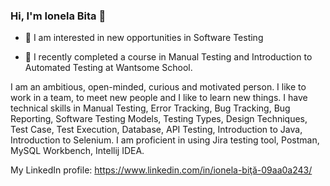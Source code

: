 ### Hi, I'm Ionela Bita 👋

- 👀 I am interested in new opportunities in Software Testing

- 🌱 I recently completed a course in Manual Testing and Introduction to Automated Testing at Wantsome School.


I am an ambitious, open-minded, curious and motivated person. 
I like to work in a team, to meet new people and I like to learn new things.
I have technical skills in Manual Testing, Error Tracking, Bug Tracking, Bug Reporting, Software Testing Models, Testing Types, Design Techniques, Test Case, Test Execution, Database, API Testing, Introduction to Java, Introduction to Selenium.
I am proficient in using Jira testing tool, Postman, MySQL Workbench, Intellij IDEA.


My LinkedIn profile: https://www.linkedin.com/in/ionela-biţă-09aa0a243/




